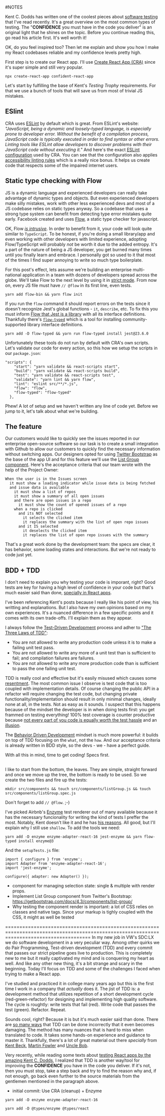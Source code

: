 #NOTES

Kent C. Dodds has written one of the coolest pieces about [software testing](https://kentcdodds.com/blog/unit-vs-integration-vs-e2e-tests) that I've read recently. It's a great overview on the most common types of testing. The "**CONFIDENCE** you must have in the code you deliver" is an original light that he shines on the topic. Before you continue reading this, go read his article first. It's well worth it!

OK, do you feel inspired too? Then let me explain and show you how I make my React codebases reliable and my confidence levels pretty high.

First step is to create our React app. I'll use [Create React App (CRA)](https://facebook.github.io/create-react-app/) since it's super simple and still very popular.

`npx create-react-app confident-react-app`

Let's start by fulfilling the base of Kent's *Testing Trophy* requirements. For that we use a bunch of tools that will save us from most of trivial JS mistakes.

## ESlint
CRA uses [ESLint](https://eslint.org/) by default which is great. From ESLint's website: *"JavaScript, being a dynamic and loosely-typed language, is especially prone to developer error. Without the benefit of a compilation process, JavaScript code is typically executed in order to find syntax or other errors. Linting tools like ESLint allow developers to discover problems with their JavaScript code without executing it."* And here's the exact [ESLint configuration](https://www.npmjs.com/package/eslint-config-react-app) used by CRA. You can see that the configuration also applies [accessibility linting rules](https://github.com/evcohen/eslint-plugin-jsx-a11y) which is a really nice bonus. It helps us create code that respects some of the impaired internet users.

## Static type checking with Flow
JS is a dynamic language and experienced developers can really take advantage of dynamic types and objects. But even experienced developers make silly mistakes, work with other less experienced devs and most of a JS codebase relies on static types anyway. So a codebase that uses a strong type system can benefit from detecting type error mistakes quite early. Facebook created and uses [Flow](https://flow.org/), a static type checker for javascript.

OK, Flow [*is intrusive*](https://flow.org/en/docs/types/). In order to benefit from it, your code will look quite similar to `TypeScript`. To be honest, if you're doing a small library/app and even working with other developers with limited experience, adopting Flow/TypeScript will probably *not* be worth it due to the added entropy. It's a part of the nature of being a JS developer, you get burned many times until you finally learn and embrace. I personally got so used to it that most of the times I find super annoying to write so much type boilerplate.

For this post's effect, lets assume we're building an enterprise multi-national application in a team with dozens of developers spread across the globe. We'll take Flow to the next level by using it in [strict mode](https://flow.org/en/docs/strict/). From now on, every JS file must have `// @flow` in its first line, even tests.

`yarn add flow-bin && yarn flow init`

If you run the `flow` command it should report errors on the tests since it doesn't recognize Jest's global functions - `it`, `describe`, etc. To fix this you must inform [Flow that Jest is a library](https://flow.org/en/docs/libdefs/) with all its interface definitions. Thankfully there's [`flow-typed`](https://github.com/flow-typed/flow-typed) which is a tool for installing community-supported library interface definitions.

`yarn add -D flow-typed && yarn run flow-typed install jest@23.6.0`

Unfortunately these tools do not run by default with CRA's own scripts. Let's validate our code for every action, so this how we setup the scripts in our `package.json`:

```
"scripts": {
    "start": "yarn validate && react-scripts start",
    "build": "yarn validate && react-scripts build",
    "test": "yarn validate && react-scripts test",
    "validate": "yarn lint && yarn flow",
    "lint": "eslint src/**/*.js",
    "flow": "flow",
    "flow-typed": "flow-typed"
  },
```

Phew! A lot of setup and we haven't written any line of code yet. Before we jump to it, let's talk about what we're building.

## The feature
Our customers would like to quickly see the issues reported in our enterprise open-source software so our task is to create a small integration with Github to allow our customers to quickly find the necessary information without switching apps. Our designers opted for using [Twitter Bootstrap](https://getbootstrap.com/docs/4.3/getting-started/introduction/) as the base of the app UI and for this feature we'll use the [List Group component](https://getbootstrap.com/docs/4.3/components/list-group/).
Here's the acceptance criteria that our team wrote with the help of the Project Owner:
```
When the user is in the Issues screen
  it must show a loading indicator while issue data is being fetched
  and issue data is available
    it must show a list of repos
    it must show a summary of all open issues
    and there are open issues in a repo
      it must show the count of opened issues of a repo
    when a repo is clicked
      and its NOT selected
        it selects the clicked item
        it replaces the summary with the list of open repo issues
      and it IS selected
        it deselects the clicked item
        it replaces the list of open repo issues with the summary
```
That's a great work done by the development team: the specs are clear, it has behavior, some loading states and interactions. But we're not ready to code just yet.

## BDD + TDD
I don't need to explain you why testing your code is imporant, right? Good tests are key for having a high level of confidence in your code but that's much easier said than done, [specially in React apps](https://kentcdodds.com/blog/testing-implementation-details).

I've been referencing Kent's posts because I really like his point of view, his writting and explanations. But I also have my own opinions based on my own experiences. It's a nuanced difference in a few specific points and it comes with its own trade-offs. I'll explain them as they appear.

I always follow the [Test-Driven Development](https://books.google.de/books/about/Test_driven_Development.html?id=CUlsAQAAQBAJ) process and adher to ["The Three Laws of TDD"](https://www.youtube.com/watch?v=qkblc5WRn-U):
  - You are not allowed to write any production code unless it is to make a failing unit test pass.
  - You are not allowed to write any more of a unit test than is sufficient to fail; and compilation failures are failures.
  - You are not allowed to write any more production code than is sufficient to pass the one failing unit test.

TDD is really cool and effective but it's easily misused which causes some [resentment](https://softwareengineering.stackexchange.com/questions/98485/tdd-negative-experience). The most common issue I observe is test code that is too coupled with implementation details. Of course changing the public API in a refactor will require changing the test code, but changing private functionality/implementation should result in only minimal changes, ideally none at all, in the tests. Not as easy as it sounds. I suspect that this happens because of the mindset the developer is in when doing tests first: you get frammed on testing everything! 100% test coverage is counter productive because [not every part of you code is equally worth the test hassle](https://dev.to/danlebrero/the-tragedy-of-100-code-coverage) and an [illusion](https://www.javaworld.com/article/2071941/the-fallacy-of-100--code-coverage.html).

The [Behavior Driven Development](https://blog.testlodge.com/what-is-bdd/) mindset is much more powerful: it builds on top of TDD focusing on the `what`, not the `how`. And our acceptance criteria is already written in BDD style, so the devs - we - have a perfect guide.

With all this in mind, time to get coding! Specs first.

## <ListGroup>
I like to start from the bottom, the leaves. They are simple, straight forward and once we move up the tree, the bottom is ready to be used. So we create the two files and fire up the tests:

`mkdir src/components && touch src/components/listGroup.js && touch src/components/listGroup.spec.js`

Don't forget to add `// @flow`. ;-)

I've picked Airbnb's [Enzyme](https://airbnb.io/enzyme/) test renderer out of many available because it has the necessary funcionality for writing the kind of tests I preffer the most. Notably, Kent doesn't like it and he has [his reasons](https://blog.kentcdodds.com/why-i-never-use-shallow-rendering-c08851a68bb7). All good, but I'll explain why I still use `shallow`. To add the tools we need:

`yarn add -D enzyme enzyme-adapter-react-16 jest-enzyme && yarn flow-typed install enzyme@3`

And the `setupTests.js` file:
```
import { configure } from 'enzyme';
import Adapter from 'enzyme-adapter-react-16';
import 'jest-enzyme';

configure({ adapter: new Adapter() });
```

- component for managing selection state: single & multiple with render props.
- Implement List Group component from Twitter's Bootstrap: https://getbootstrap.com/docs/4.3/components/list-group/
- Why testing the component render is important: a lot of CSS relies on classes and native tags. Since your markup is tighly coupled with the CSS, it might as well be tested








==========================================================================================================================================
In my new job in VW's SDC:LX we do software development in a very peculiar way. Among other quirks we do Pair Programming, Test-driven development (TDD) and every commit that passes our strict pipeline goes live to production. This is completely new to me but it really captivated my mind and is conquering my heart as well. And like any other new thing, it's a bit strange and scary in the beginning. Today I'll focus on TDD and some of the challenges I faced when trying to make a React app.

I've studied and practiced it in college many years ago but this is the first time I work in a company that *actually* does it. The jist of TDD is: a development method that utilizes repetition of a short development cycle (red-green-refactor) for designing and implementing high quality software. The cycle is roughtly: write tests that fail (red). Write code that passes the test (green). Refactor. Repeat.

Sounds cool, right? Because it is but it's much easier said than done. There are [so many ways](https://softwareengineering.stackexchange.com/questions/98485/tdd-negative-experience) that TDD can be done incorrectly that it even becomes damaging. The method has many nuances that is hard to miss when translated to code. It takes some hands-on experience and guidance to master it. Thankfully, there's a lot of great material out there *specially* from [Kent Beck](https://www.kentbeck.com/), [Martin Fowler](https://martinfowler.com/articles/is-tdd-dead/) and [Uncle Bob](https://blog.cleancoder.com/).

Very recently, while reading some texts about [testing React apps by the amazing Kent C. Dodds](https://kentcdodds.com/blog/unit-vs-integration-vs-e2e-tests), I realized that TDD is another way/tool for improving the **CONFIDENCE** you have in the code you deliver. If it's not, then you must stop, take a step back and try to find the reason why and, if not enough, go back even further to the source materials from the gentlemen mentioned in the paragraph above.

- initial commit: Use CRA (cleanup) + Enzyme

`yarn add -D enzyme enzyme-adapter-react-16`

`yarn add -D @types/enzyme @types/react`